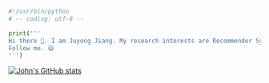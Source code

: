 ```python
#!/usr/bin/python
# -- coding: utf-8 --

print('''
Hi there 👋. I am Juyong Jiang. My research interests are Recommender Systems and Natural Language Processing, with a particular focus on Multi-task Learning, Graph Neural Network and Dense Retrieval.
Follow me. 😄
''')
```
[![John's GitHub stats](https://github-readme-stats.vercel.app/api?username=juyongjiang&show_icons=true)](https://github.com/anuraghazra/github-readme-stats)
